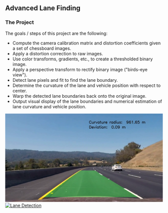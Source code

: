 ## Advanced Lane Finding


### The Project

The goals / steps of this project are the following:

* Compute the camera calibration matrix and distortion coefficients given a set of chessboard images.
* Apply a distortion correction to raw images.
* Use color transforms, gradients, etc., to create a thresholded binary image.
* Apply a perspective transform to rectify binary image ("birds-eye view").
* Detect lane pixels and fit to find the lane boundary.
* Determine the curvature of the lane and vehicle position with respect to center.
* Warp the detected lane boundaries back onto the original image.
* Output visual display of the lane boundaries and numerical estimation of lane curvature and vehicle position.


[![detected_vehicles](./output_images/youtube_pic.png)](https://youtu.be/UPuqLdaoHVs)
[![Lane Detection](./output_images/process_image.png)](https://youtu.be/oJyf8opcwWQ)
